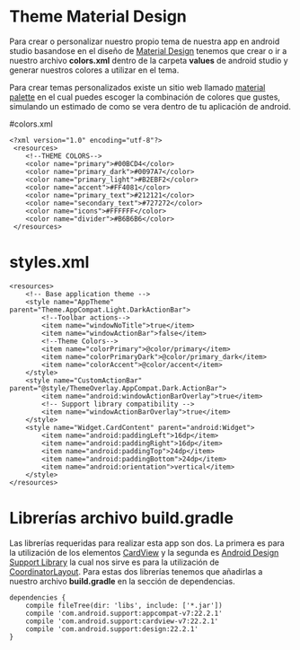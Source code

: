 # Theme Material Design
Para crear o personalizar nuestro propio tema de nuestra app en android studio basandose en el diseño de [Material Design](https://www.google.com/design/spec/material-design/introduction.html) 
tenemos que crear o ir a nuestro archivo **colors.xml** dentro de la carpeta **values** de android studio y generar nuestros colores a utilizar en el tema.

Para crear temas personalizados existe un sitio web llamado [material palette](https://www.materialpalette.com/) en el cual puedes escoger la combinación de colores que gustes, simulando un estimado de como se vera dentro de tu aplicación de android.

#colors.xml

```
<?xml version="1.0" encoding="utf-8"?>
 <resources>
    <!--THEME COLORS-->
    <color name="primary">#00BCD4</color>
    <color name="primary_dark">#0097A7</color>
    <color name="primary_light">#B2EBF2</color>
    <color name="accent">#FF4081</color>
    <color name="primary_text">#212121</color>
    <color name="secondary_text">#727272</color>
    <color name="icons">#FFFFFF</color>
    <color name="divider">#B6B6B6</color>
 </resources>
```

# styles.xml

```
<resources>
    <!-- Base application theme -->
    <style name="AppTheme" parent="Theme.AppCompat.Light.DarkActionBar">
        <!--Toolbar actions-->
        <item name="windowNoTitle">true</item>
        <item name="windowActionBar">false</item>
        <!--Theme Colors-->
        <item name="colorPrimary">@color/primary</item>
        <item name="colorPrimaryDark">@color/primary_dark</item>
        <item name="colorAccent">@color/accent</item>
    </style>
    <style name="CustomActionBar" parent="@style/ThemeOverlay.AppCompat.Dark.ActionBar">
        <item name="android:windowActionBarOverlay">true</item>
        <!-- Support library compatibility -->
        <item name="windowActionBarOverlay">true</item>
    </style>
    <style name="Widget.CardContent" parent="android:Widget">
        <item name="android:paddingLeft">16dp</item>
        <item name="android:paddingRight">16dp</item>
        <item name="android:paddingTop">24dp</item>
        <item name="android:paddingBottom">24dp</item>
        <item name="android:orientation">vertical</item>
    </style>
</resources>
```

# Librerías archivo build.gradle
Las librerías requeridas para realizar esta app son dos. La primera es para la utilización de los elementos [CardView](https://developer.android.com/reference/android/support/v7/widget/CardView.html) y la segunda es [Android Design Support Library](http://android-developers.blogspot.mx/2015/05/android-design-support-library.html) la cual nos sirve es para la utilización de [CoordinatorLayout](https://developer.android.com/reference/android/support/v7/widget/CardView.html). Para estas dos librerías tenemos que añadirlas a nuestro archivo **build.gradle** en la sección de dependencias.

```
dependencies {
    compile fileTree(dir: 'libs', include: ['*.jar'])
    compile 'com.android.support:appcompat-v7:22.2.1'
    compile 'com.android.support:cardview-v7:22.2.1'
    compile 'com.android.support:design:22.2.1'
}
```

